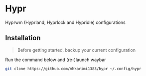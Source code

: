 # Hypr

Hyprwm (Hyprland, Hyprlock and Hypridle) configurations

## Installation

> Before getting started, backup your current configuration

Run the command below and (re-)launch waybar

```bash
git clone https://github.com/mhkarimi1383/hypr ~/.config/hypr
```
